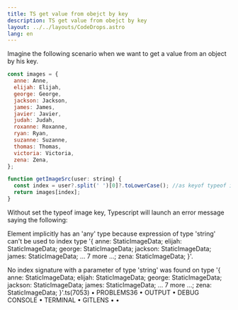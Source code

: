 ```yaml
---
title: TS get value from obejct by key
description: TS get value from obejct by key
layout: ../../layouts/CodeDrops.astro
lang: en
---
```


Imagine the following scenario when we want to get a value from an object by his key.

```jsx
const images = {
  anne: Anne,
  elijah: Elijah,
  george: George,
  jackson: Jackson,
  james: James,
  javier: Javier,
  judah: Judah,
  roxanne: Roxanne,
  ryan: Ryan,
  suzanne: Suzanne,
  thomas: Thomas,
  victoria: Victoria,
  zena: Zena,
};

function getImageSrc(user: string) {
  const index = user?.split(' ')[0]?.toLowerCase(); //as keyof typeof images;
  return images[index];
}
```

Without set the typeof image key, Typescript will launch an error message saying the following:

Element implicitly has an 'any' type because expression of type 'string' can't be used to index type '{ anne: StaticImageData; elijah: StaticImageData; george: StaticImageData; jackson: StaticImageData; james: StaticImageData; ... 7 more ...; zena: StaticImageData; }'.

No index signature with a parameter of type 'string' was found on type '{ anne: StaticImageData; elijah: StaticImageData; george: StaticImageData; jackson: StaticImageData; james: StaticImageData; ... 7 more ...; zena: StaticImageData; }'.ts(7053)
• PROBLEMS36
• OUTPUT
• DEBUG CONSOLE
• TERMINAL
• GITLENS
•
•
